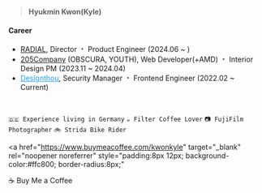 > <b>Hyukmin Kwon(Kyle)</b>


#### Career 
- <a href="https://lazykyle.me/works" target="_blank">RADIAL</a>, Director ﹡ Product Engineer (2024.06 ~ )
- <a href="https://205company.com/" target="_blank">205Company</a> (OBSCURA, YOUTH), Web Developer(+AMD) ﹡ Interior Design PM (2023.11 ~ 2024.04)
- <a href="https://designthou.com" target="_blank" style="color:#1C9EFF;">Designthou</a>, Security Manager ﹡ Frontend Engineer (2022.02 ~ Current)

<br/> 

`🇩🇪 Experience living in Germany` `☕️ Filter Coffee Lover` `📷 FujiFilm Photographer` `🚲 Strida Bike Rider`


 <a
  href="https://www.buymeacoffee.com/kwonkyle"
  target="_blank"
  rel="noopener noreferrer"
  style="padding:8px 12px; background-color:#ffc800; border-radius:8px;"
>
  ☕️ Buy Me a Coffee
</a>
